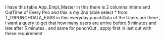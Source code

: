 i have this table App_Empl_Master in this there is 2 columns Intime and OutTime of Every Pno and this is my 2nd table 
select * from T_TRPUNCHDATA_EARS
in this everyday punchData of the Users are there , i want a query to get that how many users are arrive before 5 minutes and late after 5 minutes , and same for punchOut , apply first in last out with these requirement
